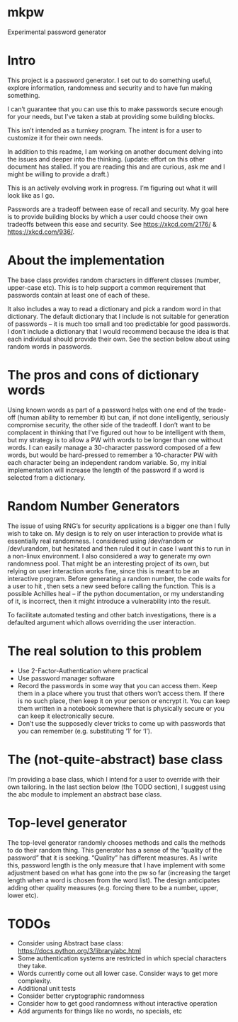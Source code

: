 # mkpw
Experimental password generator

# Intro 
This project is a password generator.  I set out to do something useful, explore information, randomness and security and to have fun making something.

I can’t guarantee that you can use this to make passwords secure enough for your needs, but I've taken a stab at providing some building blocks.

This isn’t intended as a turnkey program.  The intent is for a user to customize it for their own needs.

In addition to this readme, I am working on another document delving into the issues and deeper into the thinking.  (update: effort on this other document has stalled.  If you are reading this and are curious, ask me and I might be willing to provide a draft.)

This is an actively evolving work in progress.  I’m figuring out what it will look like as I go.  

Passwords are a tradeoff between ease of recall and security.  My goal here is to provide building blocks by which a user could choose their own tradeoffs between this ease and security.  See https://xkcd.com/2176/ & https://xkcd.com/936/.

# About the implementation
The base class provides random characters in different classes (number, upper-case etc).  This is to help support a common requirement that passwords contain at least one of each of these.

It also includes a way to read a dictionary and pick a random word in that dictionary.  The default dictionary that I include is not suitable for generation of passwords – it is much too small and too predictable for good passwords.  I don’t include a dictionary that I would recommend because the idea is that each individual should provide their own.  See the section below about using random words in passwords.

# The pros and cons of dictionary words
Using known words as part of a password helps with one end of the trade-off (human ability to remember it) but can, if not done intelligently, seriously compromise security, the other side of the tradeoff.  I don’t want to be complacent in thinking that I’ve figured out how to be intelligent with them, but my strategy is to allow a PW with words to be longer than one without words.  I can easily manage a 30-character password composed of a few words, but would be hard-pressed to remember a 10-character PW with each character being an independent random variable.  So, my initial implementation will increase the length of the password if a word is selected from a dictionary. 

# Random Number Generators
The issue of using RNG’s for security applications is a bigger one than I fully wish to take on.  My design is to rely on user interaction to provide what is essentially real randomness.  I considered using /dev/random or /dev/urandom, but hesitated and then ruled it out in case I want this to run in a non-linux environment.  I also considered a way to generate my own randomness pool.  That might be an interesting project of its own, but relying on user interaction works fine, since this is meant to be an interactive program.  Before generating a random number, the code waits for a user to hit <enter>, then sets a new seed before calling the function.  This is a possible Achilles heal – if the python documentation, or my understanding of it, is incorrect, then it might introduce a vulnerability into the result.
  
To facilitate automated testing and other batch investigations, there is a defaulted argument which allows overriding the user interaction.

# The real solution to this problem
*	Use 2-Factor-Authentication where practical
*	Use password manager software
*	Record the passwords in some way that you can access them.  Keep them in a place where you trust that others won’t access them.  If there is no such place, then keep it on your person or encrypt it.  You can keep them written in a notebook somewhere that is physically secure or you can keep it electronically secure.
*	Don’t use the supposedly clever tricks to come up with passwords that you can remember (e.g. substituting ‘1’ for ‘I’).

# The (not-quite-abstract) base class
I’m providing a base class, which I intend for a user to override with their own tailoring.  In the last section below (the TODO section), I suggest using the abc module to implement an abstract base class. 

# Top-level generator
The top-level generator randomly chooses methods and calls the methods to do their random thing.  This generator has a sense of the “quality of the password” that it is seeking.  “Quality” has different measures.  As I write this, password length is the only measure that I have implement with some adjustment based on what has gone into the pw so far (increasing the target length when a word is chosen from the word list).  The design anticipates adding other quality measures (e.g. forcing there to be a number, upper, lower etc).

# TODOs

* Consider using Abstract base class: https://docs.python.org/3/library/abc.html
* Some authentication systems are restricted in which special characters they take.
* Words currently come out all lower case.  Consider ways to get more complexity.
* Additional unit tests
* Consider better cryptographic randomness
* Consider how to get good randomness without interactive operation
* Add arguments for things like no words, no specials, etc

